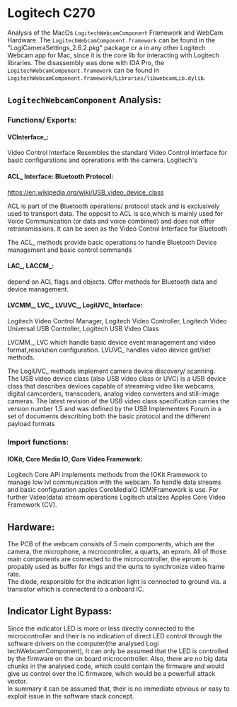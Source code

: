 # Logitech C270

Analysis of the MacOs `LogitechWebcamComponent` Framework and WebCam Hardware.
The `LogitechWebcamComponent.framework` can be found in the "LogiCameraSettings_2.6.2.pkg" package or a in any other Logitech Webcam app for Mac, since it is the core lib for interacting with Logitech libraries.
The disassembly was done with IDA Pro, the `LogitechWebcamComponent.framework` can be found in `LogitechWebcamComponent.framework/Libraries/libwebcamLib.dylib`.

## `LogitechWebcamComponent` Analysis: <br>

### Functions/ Exports:

#### VCInterface_:
Video Control Interface
Resembles the standard Video Control Interface for basic configurations and oprerations with the camera.
Logitech's

#### ACL_ Interface: Bluetooth Protocol:

https://en.wikipedia.org/wiki/USB_video_device_class

ACL is part of the Bluetooth operations/ protocol stack and is exclusively used to transport data. The opposit to ACL is sco,which is mainly used for Voice Communication (or data and voice combined) and does not offer retransmissions.
It can be seen as the Video Control Interface for Bluetooth



The ACL_ methods provide basic operations to handle Bluetooth Device management and basic control commands

#### LAC_, LACCM_:

depend on ACL flags and objects.  Offer methods for Bluetooth data and device management.

#### LVCMM_, LVC_, LVUVC_, LogiUVC_ Interface:
Logitech Video Control Manager, Logitech Video Controller, Logitech Video Universal USB Controller, Logitech USB Video Class

LVCMM_, LVC which handle basic device event management and video format,resolution configuration. LVUVC_ handles video device get/set methods.

The LogiUVC_ methods implement camera device discovery/ scanning.
The USB video device class (also USB video class or UVC) is a USB device class that describes devices capable of streaming video like webcams, digital camcorders, transcoders, analog video converters and still-image cameras.
The latest revision of the USB video class specification carries the version number 1.5 and was defined by the USB Implementers Forum in a set of documents describing both the basic protocol and the different payload formats

### Import functions:

#### IOKit, Core Media IO, Core Video Framework:

Logitech Core API implements methods from the IOKit Framework to manage low lvl communication with the webcam. To handle data streams and basic configuration apples CoreMediaIO (CM)Framework is use.
For further Video(data) stream operations Logitech utalizes Apples Core Video Framework (CV).

## Hardware:

The PCB of the webcam consists of 5 main components, which are the camera, the microphone, a microcontroller, a quarts, an eprom.
All of those main components are connected to the microcontroller, the eprom is propably used as buffer for imgs and the qurts to synchronize video frame rate.  
The diode, responsible for the indication light is connected to ground via. a transistor which is connecterd to a onboard IC.

## Indicator Light Bypass:

Since the indicator LED is more or less directly connected to the microcontroller and their is no indication of direct LED control through the software drivers on the computer(the analysed Logi techWebcamComponent), It can only be assumed that the LED is controlled by the firmware on the on board microcontroller.
Also, there are no big data chunks in the analysed code, which could contain the firmware and would give us control over the IC firmware, which would be a powerfull attack vector.  
In summary it can be assumed that, their is no immediate obvious or easy to exploit issue in the software stack concept.
